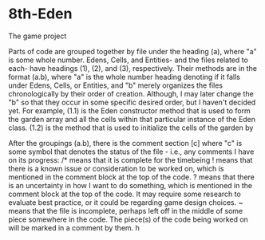# 8th-Eden
The game project

  Parts of code are grouped together by file under the heading (a), where "a" is some whole number.
Edens, Cells, and Entities- and the files related to each- have headings (1), (2), and (3), respectively.
Their methods are in the format (a.b), where "a" is the whole number heading denoting if it falls under Edens, Cells, or Entities,
and "b" merely organizes the files chronologically by their order of creation. Although, I may later change the "b" so that they occur
in some specific desired order, but I haven't decided yet.
  For example, (1.1) is the Eden constructor method that is used to form the garden array and all the cells within that particular
instance of the Eden class. (1.2) is the method that is used to initialize the cells of the garden by 

  After the groupings (a.b), there is the comment section [c] where "c" is some symbol that denotes the status of the file - i.e., any
comments I have on its progress:
/* means that it is complete for the timebeing
! means that there is a known issue or consideration to be worked on, which is mentioned in the comment block at the top of the code.
? means that there is an uncertainty in how I want to do something, which is mentioned in the comment block at the top of the code.
  It may require some research to evaluate best practice, or it could be regarding game design choices.
~ means that the file is incomplete, perhaps left off in the middle of some piece somewhere in the code. The piece(s) of the code being
  worked on will be marked in a comment by them.
h

